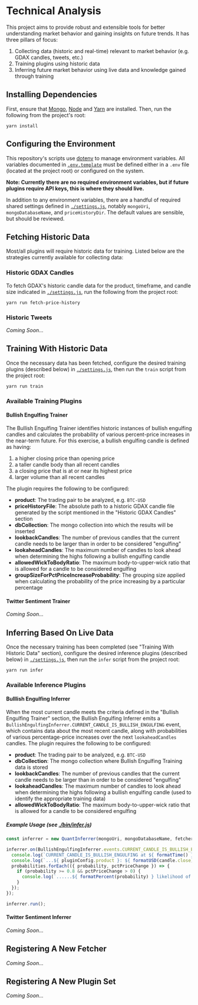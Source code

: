 # Technical Analysis

This project aims to provide robust and extensible tools for better understanding market behavior and gaining insights on future trends. It has three pillars of focus:

1. Collecting data (historic and real-time) relevant to market behavior (e.g. GDAX candles, tweets, etc.)
2. Training plugins using historic data
3. Inferring future market behavior using live data and knowledge gained through training


## Installing Dependencies

First, ensure that [Mongo](https://www.mongodb.com/), [Node](https://nodejs.org/en/) and [Yarn](https://github.com/yarnpkg/yarn) are installed. Then, run the following from the project's root:

```shell
yarn install
```


## Configuring the Environment

This repository's scripts use [dotenv](https://www.npmjs.com/package/dotenv) to manage environment variables. All variables documented in [`.env.template`](./.env.template) must be defined either in a `.env` file (located at the project root) or configured on the system.

__Note: Currently there are no required environment variables, but if future plugins require API keys, this is where they should live.__

In addition to any environment variables, there are a handful of required shared settings defined in [`./settings.js`](./settings.js), notably `mongoUri`, `mongoDatabaseName`, and `priceHistoryDir`. The default values are sensible, but should be reviewed.


## Fetching Historic Data

Most/all plugins will require historic data for training. Listed below are the strategies currently available for collecting data:

### Historic GDAX Candles

To fetch GDAX's historic candle data for the product, timeframe, and candle size indicated in [`./settings.js`](./settings.js), run the following from the project root:

```shell
yarn run fetch-price-history
```

### Historic Tweets

_Coming Soon..._


## Training With Historic Data

Once the necessary data has been fetched, configure the desired training plugins (described below) in [`./settings.js`](./settings.js), then run the `train` script from the project root:

```shell
yarn run train
```

### Available Training Plugins

#### Bullish Engulfing Trainer

The Bullish Engulfing Trainer identifies historic instances of bullish engulfing candles and calculates the probability of various percent-price increases in the near-term future. For this exercise, a bullish engulfing candle is defined as having:

1. a higher closing price than opening price
2. a taller candle body than all recent candles
3. a closing price that is at or near its highest price
4. larger volume than all recent candles

The plugin requires the following to be configured:

- __product__: The trading pair to be analyzed, e.g. `BTC-USD`
- __priceHistoryFile__: The absolute path to a historic GDAX candle file generated by the script mentioned in the "Historic GDAX Candles" section
- __dbCollection__: The mongo collection into which the results will be inserted
- __lookbackCandles__: The number of previous candles that the current candle needs to be larger than in order to be considered "engulfing"
- __lookaheadCandles__: The maximum number of candles to look ahead when determining the highs following a bullish engulfing candle
- __allowedWickToBodyRatio__: The maximum body-to-upper-wick ratio that is allowed for a candle to be considered engulfing
- __groupSizeForPctPriceIncreaseProbability__: The grouping size applied when calculating the probability of the price increasing by a particular percentage


#### Twitter Sentiment Trainer

_Coming Soon..._


## Inferring Based On Live Data

Once the necessary training has been completed (see "Training With Historic Data" section), configure the desired inference plugins (described below) in [`./settings.js`](./settings.js), then run the `infer` script from the project root:

```shell
yarn run infer
```

### Available Inference Plugins

#### Bulllish Engulfing Inferrer

When the most current candle meets the criteria defined in the "Bullish Engulfing Trainer" section, the Bullish Engulfing Inferrer emits a `BullishEngulfingInferrer.CURRENT_CANDLE_IS_BULLISH_ENGULFING` event, which contains data about the most recent candle, along with probabilities of various percentage-price increases over the next `lookaheadCandles` candles. The plugin requires the following to be configured:

- __product__: The trading pair to be analyzed, e.g. `BTC-USD`
- __dbCollection__: The mongo collection where Bullish Engulfing Training data is stored
- __lookbackCandles__: The number of previous candles that the current candle needs to be larger than in order to be considered "engulfing"
- __lookaheadCandles__: The maximum number of candles to look ahead when determining the highs following a bullish engulfing candle (used to identify the appropriate training data)
- __allowedWickToBodyRatio__: The maximum body-to-upper-wick ratio that is allowed for a candle to be considered engulfing

##### Example Usage (see [./bin/infer.js](./bin/infer.js))

```javascript
const inferrer = new QuantInferrer(mongoUri, mongoDatabaseName, fetcherConfigs, pluginConfigs);

inferrer.on(BullishEngulfingInferrer.events.CURRENT_CANDLE_IS_BULLISH_ENGULFING, (pluginConfig, candle, probabilities) => {
  console.log(`CURRENT_CANDLE_IS_BULLISH_ENGULFING at ${ formatTime() }`);
  console.log(`...${ pluginConfig.product }: ${ formatUSD(candle.close) }`);
  probabilities.forEach(({ probability, pctPriceChange }) => {
    if (probability >= 0.8 && pctPriceChange > 0) {
      console.log(`......${ formatPercent(probability) } likelihood of increasing by ${ formatPercent(pctPriceChange) } over the next ${ pluginConfig.lookaheadCandles } candles`);
    }
  });
});

inferrer.run();
```

#### Twitter Sentiment Inferrer

_Coming Soon..._


## Registering A New Fetcher

_Coming Soon..._

## Registering A New Plugin Set

_Coming Soon..._
